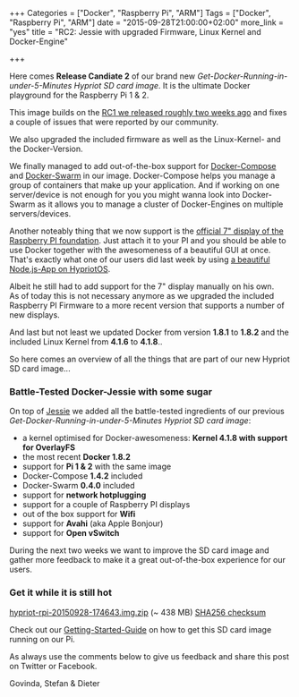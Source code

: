 +++
Categories = ["Docker", "Raspberry Pi", "ARM"]
Tags = ["Docker", "Raspberry Pi", "ARM"]
date = "2015-09-28T21:00:00+02:00"
more_link = "yes"
title = "RC2: Jessie with upgraded Firmware, Linux Kernel and Docker-Engine"

+++

Here comes __Release Candiate 2__ of our brand new *Get-Docker-Running-in-under-5-Minutes Hypriot SD card image*.
It is the ultimate Docker playground for the Raspberry Pi 1 & 2.

This image builds on the [RC1 we released roughly two weeks ago](/post/rc1-jessie-with-brand-new-kernel-and-docker/) and fixes a couple of issues that were reported by our community.

We also upgraded the included firmware as well as the Linux-Kernel- and the Docker-Version.
<!--more-->

We finally managed to add out-of-the-box support for [Docker-Compose](https://docs.docker.com/compose/) and [Docker-Swarm](https://docs.docker.com/swarm/) in our image.
Docker-Compose helps you manage a group of containers that make up your application. And if working on one server/device is not enough for you you might wanna look into Docker-Swarm as it allows you to manage a cluster of Docker-Engines on multiple servers/devices.

Another noteably thing that we now support is the [official 7" display of the Raspberry PI foundation](https://www.raspberrypi.org/blog/the-eagerly-awaited-raspberry-pi-display/).
Just attach it to your PI and you should be able to use Docker together with the awesomeness of a beautiful GUI at once.
That's exactly what one of our users did last week by using [a beautiful Node.js-App on HypriotOS](https://medium.com/@icebob/jessie-on-raspberry-pi-2-with-docker-and-chromium-c43b8d80e7e1).

Albeit he still had to add support for the 7" display manually on his own.  
As of today this is not necessary anymore as we upgraded the included Raspberry PI Firmware to a more recent version that supports a number of new displays.

And last but not least we updated Docker from version __1.8.1__ to __1.8.2__ and the included Linux Kernel from __4.1.6__ to __4.1.8__..

So here comes an overview of all the things that are part of our new Hypriot SD card image...

### Battle-Tested Docker-Jessie with some sugar
On top of [Jessie](http://arstechnica.com/information-technology/2015/05/debian-8-linuxs-most-reliable-distro-makes-its-biggest-change-since-1993/) we added all the battle-tested ingredients of our previous *Get-Docker-Running-in-under-5-Minutes Hypriot SD card image*:

- a kernel optimised for Docker-awesomeness: __Kernel 4.1.8 with support for OverlayFS__
- the most recent __Docker 1.8.2__
- support for __Pi 1 & 2__ with the same image
- Docker-Compose __1.4.2__ included
- Docker-Swarm __0.4.0__ included
- support for __network hotplugging__
- support for a couple of Raspberry PI displays
- out of the box support for __Wifi__
- support for __Avahi__ (aka Apple Bonjour)
- support for __Open vSwitch__

During the next two weeks we want to improve the SD card image and gather more feedback to make it a great out-of-the-box experience for our users.

### Get it while it is still hot
[hypriot-rpi-20150928-174643.img.zip](http://downloads.hypriot.com/hypriot-rpi-20150928-174643.img.zip) (~ 438 MB)
[SHA256 checksum](http://downloads.hypriot.com/hypriot-rpi-20150928-174643.img.zip.sha256)

Check out our [Getting-Started-Guide](/getting-started-with-docker-on-your-arm-device/) on how to get this SD card image running on our Pi.

As always use the comments below to give us feedback and share this post on Twitter or Facebook.

Govinda, Stefan & Dieter
